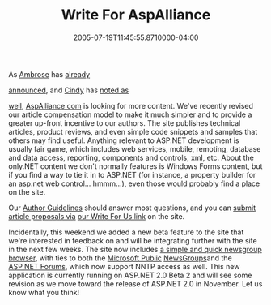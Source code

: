 ﻿---
title: Write For AspAlliance
date: "2005-07-19T11:45:55.8710000-04:00"
description: As Ambrose has already announced, and Cindy has noted as well,
featuredImage: img/1890-featured.png
---

As [Ambrose](http://dotnettemplar.net/) has [already](http://dotnettemplar.net/PermaLink,guid,4a773953-3a83-4d60-9886-b3e276f1d65c.aspx)

[announced](http://dotnettemplar.net/PermaLink,guid,4a773953-3a83-4d60-9886-b3e276f1d65c.aspx), and [Cindy](http://brucato.us/BLOGS/cindy) has [noted as](http://brucato.us/BLOGS/cindy/archive/2005/07/14/616.aspx)

[well](http://brucato.us/BLOGS/cindy/archive/2005/07/14/616.aspx), [AspAlliance.com](http://aspalliance.com/) is looking for more content. We've recently revised our article compensation model to make it much simpler and to provide a greater up-front incentive to our authors. The site publishes technical articles, product reviews, and even simple code snippets and samples that others may find useful. Anything relevant to ASP.NET development is usually fair game, which includes web services, mobile, remoting, database and data access, reporting, components and controls, xml, etc. About the only.NET content we don't normally features is Windows Forms content, but if you find a way to tie it in to ASP.NET (for instance, a property builder for an asp.net web control… hmmm…), even those would probably find a place on the site.

Our [Author Guidelines](http://aspalliance.com/guidelines.aspx) should answer most questions, and you can [submit article proposals via](http://aspalliance.com/submitArticle.aspx) [our Write For Us link](http://aspalliance.com/submitArticle.aspx) on the site.

Incidentally, this weekend we added a new beta feature to the site that we're interested in feedback on and will be integrating further with the site in the next few weeks. The site now includes [a simple and quick newsgroup](http://beta.aspalliance.com/groups) [browser](http://beta.aspalliance.com/groups), with ties to both the [Microsoft Public](http://beta.aspalliance.com/groups/Default.aspx?s=1) [NewsGroups](http://beta.aspalliance.com/groups/Default.aspx?s=1)and the [ASP.NET Forums](http://beta.aspalliance.com/groups/Default.aspx?s=2), which now support NNTP access as well. This new application is currently running on ASP.NET 2.0 Beta 2 and will see some revision as we move toward the release of ASP.NET 2.0 in November. Let us know what you think!

